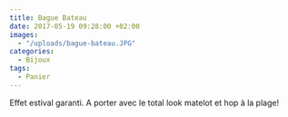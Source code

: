 ```yaml
---
title: Bague Bateau
date: 2017-05-19 09:28:00 +02:00
images:
  - "/uploads/bague-bateau.JPG"
categories:
  - Bijoux
tags:
  - Panier
---
```


Effet estival garanti. A porter avec le total look matelot et hop à la plage!
